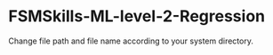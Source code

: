 # FSMSkills-ML-level-2-Regression

Change file path and file name according to your system directory.
